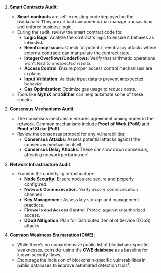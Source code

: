 
1. **Smart Contracts Audit**:
   - **Smart contracts** are self-executing code deployed on the blockchain. They are critical components that manage transactions and enforce business logic.
   - During the audit, review the smart contract code for:
     - **Logic Bugs**: Analyze the contract's logic to ensure it behaves as intended.
     - **Reentrancy Issues**: Check for potential reentrancy attacks where external contracts can manipulate the contract state.
     - **Integer Overflows/Underflows**: Verify that arithmetic operations won't lead to unexpected results.
     - **Access Control**: Ensure proper access control mechanisms are in place.
     - **Input Validation**: Validate input data to prevent unexpected behavior.
     - **Gas Optimization**: Optimize gas usage to reduce costs.
   - Tools like **MythX** and **Slither** can help automate some of these checks.

2. **Consensus Mechanisms Audit**:
   - The consensus mechanism ensures agreement among nodes in the network. Common mechanisms include **Proof of Work (PoW)** and **Proof of Stake (PoS)**.
   - Review the consensus protocol for any vulnerabilities:
     - **Consensus Attacks**: Assess potential attacks against the consensus mechanism itself.
     - **Consensus Delay Attacks**: These can slow down consensus, affecting network performance¹.

3. **Network Infrastructure Audit**:
   - Examine the underlying infrastructure:
     - **Node Security**: Ensure nodes are secure and properly configured.
     - **Network Communication**: Verify secure communication channels.
     - **Key Management**: Assess key storage and management practices.
     - **Firewalls and Access Control**: Protect against unauthorized access.
     - **DDoS Mitigation**: Plan for Distributed Denial of Service (DDoS) attacks.

4. **Common Weakness Enumeration (CWE)**:
   - While there's no comprehensive public list of blockchain-specific weaknesses, consider using the **CWE database** as a baseline for known security flaws.
   - Encourage the inclusion of blockchain-specific vulnerabilities in public databases to improve automated detection tools¹.
